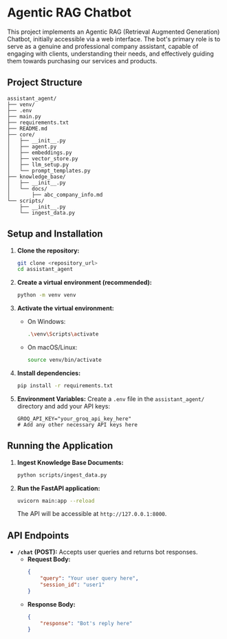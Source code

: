 # Agentic RAG Chatbot

This project implements an Agentic RAG (Retrieval Augmented Generation) Chatbot, initially accessible via a web interface. The bot's primary role is to serve as a genuine and professional company assistant, capable of engaging with clients, understanding their needs, and effectively guiding them towards purchasing our services and products.

## Project Structure

```
assistant_agent/
├── venv/
├── .env
├── main.py
├── requirements.txt
├── README.md
├── core/
│   ├── __init__.py
│   ├── agent.py
│   ├── embeddings.py
│   ├── vector_store.py
│   ├── llm_setup.py
│   └── prompt_templates.py
├── knowledge_base/
│   ├── __init__.py
│   └── docs/
│       ├── abc_company_info.md
└── scripts/
    ├── __init__.py
    └── ingest_data.py
```

## Setup and Installation

1.  **Clone the repository:**
    ```bash
    git clone <repository_url>
    cd assistant_agent
    ```

2.  **Create a virtual environment (recommended):**
    ```bash
    python -m venv venv
    ```

3.  **Activate the virtual environment:**
    *   On Windows:
        ```bash
        .\venv\Scripts\activate
        ```
    *   On macOS/Linux:
        ```bash
        source venv/bin/activate
        ```

4.  **Install dependencies:**
    ```bash
    pip install -r requirements.txt
    ```

5.  **Environment Variables:**
    Create a `.env` file in the `assistant_agent/` directory and add your API keys:
    ```
    GROQ_API_KEY="your_groq_api_key_here"
    # Add any other necessary API keys here
    ```

## Running the Application

1.  **Ingest Knowledge Base Documents:**
    ```bash
    python scripts/ingest_data.py
    ```

2.  **Run the FastAPI application:**
    ```bash
    uvicorn main:app --reload
    ```

    The API will be accessible at `http://127.0.0.1:8000`.

## API Endpoints

*   **`/chat` (POST):** Accepts user queries and returns bot responses.
    *   **Request Body:**
        ```json
        {
            "query": "Your user query here",
            "session_id": "user1"
        }
        ```
    *   **Response Body:**
        ```json
        {
            "response": "Bot's reply here"
        }
        ``` 
